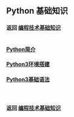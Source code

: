 ## Python 基础知识
#### 返回 [编程技术基础知识](../编程技术基础知识.md) <br><br>


#### [Python简介](./基础知识/Python简介.md)
#### [Python3环境搭建](./基础知识/Python环境搭建.md)
#### [Python3基础语法](./基础知识/Python基础语法.md)

<br>

#### 返回 [编程技术基础知识](../编程技术基础知识.md)